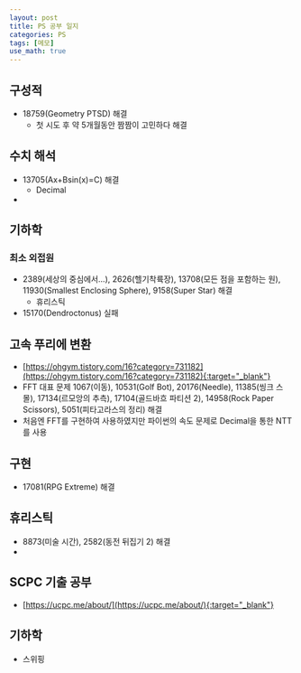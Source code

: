 ```yaml
---
layout: post
title: PS 공부 일지
categories: PS
tags: [메모]
use_math: true
---
```


## 구성적
- 18759(Geometry PTSD) 해결
  - 첫 시도 후 약 5개월동안 짬짬이 고민하다 해결

## 수치 해석
- 13705(Ax+Bsin(x)=C) 해결
  - Decimal
- 

## 기하학
### 최소 외접원
- 2389(세상의 중심에서...), 2626(헬기착륙장), 13708(모든 점을 포함하는 원), 11930(Smallest Enclosing Sphere), 9158(Super Star) 해결
  - 휴리스틱
- 15170(Dendroctonus) 실패


## 고속 푸리에 변환
- [https://ohgym.tistory.com/16?category=731182](https://ohgym.tistory.com/16?category=731182){:target="_blank"}
- FFT 대표 문제 1067(이동), 10531(Golf Bot), 20176(Needle), 11385(씽크 스몰), 17134(르모앙의 추측), 17104(골드바흐 파티션 2), 14958(Rock Paper Scissors), 5051(피타고라스의 정리) 해결
- 처음엔 FFT를 구현하여 사용하였지만 파이썬의 속도 문제로 Decimal을 통한 NTT를 사용

## 구현
- 17081(RPG Extreme) 해결

## 휴리스틱
- 8873(미술 시간), 2582(동전 뒤집기 2) 해결
- 

## SCPC 기출 공부
- [https://ucpc.me/about/](https://ucpc.me/about/){:target="_blank"}


## 기하학
- 스위핑


